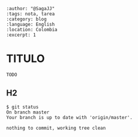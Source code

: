 
```{post} 2023-07-18
:author: "@SagaJJ"
:tags: nota, tarea
:category: blog
:language: English
:location: Colombia
:excerpt: 1
```

# TITULO

`TODO`

## H2

```console
$ git status 
On branch master
Your branch is up to date with 'origin/master'.

nothing to commit, working tree clean
```
